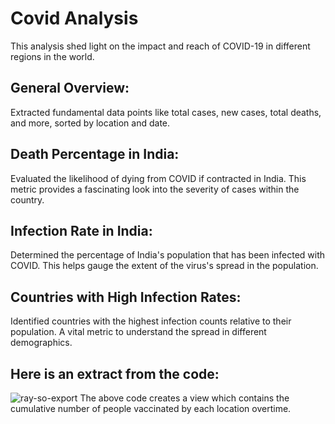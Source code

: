 # Covid Analysis
This analysis shed light on the impact and reach of COVID-19 in different regions in the world.

## General Overview:
Extracted fundamental data points like total cases, new cases, total deaths, and more, sorted by location and date.

## Death Percentage in India:
Evaluated the likelihood of dying from COVID if contracted in India. This metric provides a fascinating look into the severity of cases within the country.

## Infection Rate in India:
Determined the percentage of India's population that has been infected with COVID. This helps gauge the extent of the virus's spread in the population.

## Countries with High Infection Rates:
Identified countries with the highest infection counts relative to their population. A vital metric to understand the spread in different demographics.

## Here is an extract from the code:
![ray-so-export](https://github.com/abdhye/covidAnalysis/assets/56081405/e3d6aaf9-d073-45df-b889-e38c268e539a)
The above code creates a view which contains the cumulative number of people vaccinated by each location overtime.
